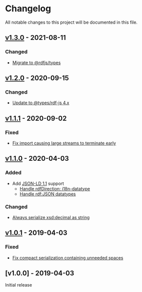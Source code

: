 # Changelog
All notable changes to this project will be documented in this file.

<a name="v1.3.0"></a>
## [v1.3.0](https://github.com/rubensworks/jsonld-streaming-serializer.js/compare/v1.2.0...v1.3.0) - 2021-08-11

### Changed
* [Migrate to @rdfjs/types](https://github.com/rubensworks/jsonld-streaming-serializer.js/commit/368d260d35569116c0cc90012ba3a21bf62d7909)

<a name="v1.2.0"></a>
## [v1.2.0](https://github.com/rubensworks/jsonld-streaming-serializer.js/compare/v1.1.1...v1.2.0) - 2020-09-15

### Changed
* [Update to @types/rdf-js 4.x](https://github.com/rubensworks/jsonld-streaming-serializer.js/commit/a7de211d9a76ab84c939a269c80d5caa22fd1ed8)

<a name="v1.1.1"></a>
## [v1.1.1](https://github.com/rubensworks/jsonld-streaming-serializer.js/compare/v1.1.0...v1.1.1) - 2020-09-02

### Fixed
* [Fix import causing large streams to terminate early](https://github.com/rubensworks/jsonld-streaming-serializer.js/commit/754086694e2e0ce652a55e863e6cad0d974ed4a3)

<a name="v1.1.0"></a>
## [v1.1.0](https://github.com/rubensworks/jsonld-streaming-serializer.js/compare/v1.0.1...v1.1.0) - 2020-04-03

### Added
* Add [JSON-LD 1.1](https://www.w3.org/TR/json-ld11/) support
    * [Handle rdfDirection: i18n-datatype](https://github.com/rubensworks/jsonld-streaming-serializer.js/commit/9c3abb423ba7bba28090cdcd482b3a2d4f3bd903)
    * [Handle rdf:JSON datatypes](https://github.com/rubensworks/jsonld-streaming-serializer.js/commit/684e738125d9349107d2a532c5061acb77c5591d)

### Changed
* [Always serialize xsd:decimal as string](https://github.com/rubensworks/jsonld-streaming-serializer.js/commit/559a02ff311877d76b04d1da7d5b2484fd178ab8)

<a name="v1.0.1"></a>
## [v1.0.1](https://github.com/rubensworks/streaming-jsonld-serializer.js/compare/v1.0.0...v1.0.1) - 2019-04-03

### Fixed
* [Fix compact serialization containing unneeded spaces](https://github.com/rubensworks/streaming-jsonld-serializer.js/commit/0f32fde93a0d5d0bb651f862ab8d46f9a1856804)

<a name="v1.0.0"></a>
## [v1.0.0] - 2019-04-03

Initial release
